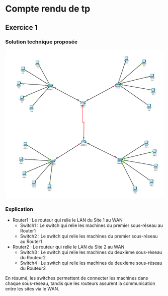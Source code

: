 # Compte rendu de tp

## Exercice 1
### Solution technique proposée
![Exercice 1](screenshots/exercice1.png)

### Explication
- Router1 : Le routeur qui relie le LAN du Site 1 au WAN
  - Switch1 : Le switch qui relie les machines du premier sous-réseau au Router1
  - Switch2 : Le switch qui relie les machines du premier sous-réseau au Router1
- Router2 : Le routeur qui relie le LAN du Site 2 au WAN
  - Switch3 : Le switch qui relie les machines du deuxième sous-réseau du Routeur2
  - Switch4 : Le switch qui relie les machines du deuxième sous-réseau du Routeur2

En résumé, les switches permettent de connecter les machines dans chaque sous-réseau, tandis que les routeurs assurent la communication entre les sites via le WAN.